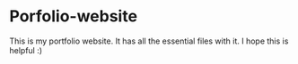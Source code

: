 # Porfolio-website

This is my portfolio website. It has all the essential files with it. I hope this is helpful :)
